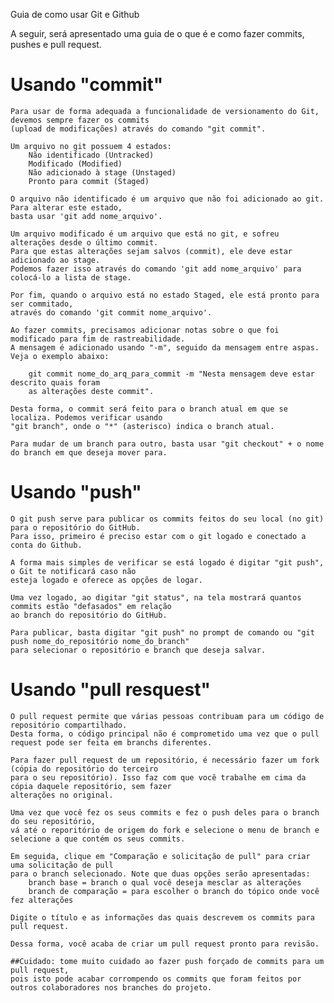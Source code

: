 Guia de como usar Git e Github

A seguir, será apresentado uma guia de o que é e como fazer commits, pushes e pull request.



# Usando "commit"
    Para usar de forma adequada a funcionalidade de versionamento do Git, devemos sempre fazer os commits 
    (upload de modificações) através do comando "git commit". 
    
    Um arquivo no git possuem 4 estados:
        Não identificado (Untracked)
        Modificado (Modified)
        Não adicionado à stage (Unstaged)
        Pronto para commit (Staged)
    
    O arquivo não identificado é um arquivo que não foi adicionado ao git. Para alterar este estado, 
    basta usar 'git add nome_arquivo'.
    
    Um arquivo modificado é um arquivo que está no git, e sofreu alterações desde o último commit. 
    Para que estas alterações sejam salvos (commit), ele deve estar adicionado ao stage. 
    Podemos fazer isso através do comando 'git add nome_arquivo' para colocá-lo a lista de stage.
    
    Por fim, quando o arquivo está no estado Staged, ele está pronto para ser commitado, 
    através do comando 'git commit nome_arquivo'.
    
    Ao fazer commits, precisamos adicionar notas sobre o que foi modificado para fim de rastreabilidade. 
    A mensagem é adicionado usando "-m", seguido da mensagem entre aspas. 
    Veja o exemplo abaixo:

        git commit nome_do_arq_para_commit -m "Nesta mensagem deve estar descrito quais foram 
        as alterações deste commit".

    Desta forma, o commit será feito para o branch atual em que se localiza. Podemos verificar usando 
    "git branch", onde o "*" (asterisco) indica o branch atual.
    
    Para mudar de um branch para outro, basta usar "git checkout" + o nome do branch em que deseja mover para.




# Usando "push"
    O git push serve para publicar os commits feitos do seu local (no git) para o repositório do GitHub. 
    Para isso, primeiro é preciso estar com o git logado e conectado a conta do Github.
    
    A forma mais simples de verificar se está logado é digitar "git push", o Git te notificará caso não 
    esteja logado e oferece as opções de logar.
    
    Uma vez logado, ao digitar "git status", na tela mostrará quantos commits estão "defasados" em relação 
    ao branch do repositório do GitHub.
    
    Para publicar, basta digitar "git push" no prompt de comando ou "git push nome_do_repositório nome_do_branch" 
    para selecionar o repositório e branch que deseja salvar.




# Usando "pull resquest"
    O pull request permite que várias pessoas contribuam para um código de repositório compartilhado. 
    Desta forma, o código principal não é comprometido uma vez que o pull request pode ser feita em branchs diferentes.
    
    Para fazer pull request de um repositório, é necessário fazer um fork (cópia do repositório do terceiro 
    para o seu repositório). Isso faz com que você trabalhe em cima da cópia daquele repositório, sem fazer 
    alterações no original.
    
    Uma vez que você fez os seus commits e fez o push deles para o branch do seu repositório, 
    vá até o reporitório de origem do fork e selecione o menu de branch e selecione a que contém os seus commits.
    
    Em seguida, clique em "Comparação e solicitação de pull" para criar uma solicitação de pull 
    para o branch selecionado. Note que duas opções serão apresentadas:
        branch base = branch o qual você deseja mesclar as alterações
        branch de comparação = para escolher o branch do tópico onde você fez alterações
   
    Digite o título e as informações das quais descrevem os commits para pull request.
    
    Dessa forma, você acaba de criar um pull request pronto para revisão.

    ##Cuidado: tome muito cuidado ao fazer push forçado de commits para um pull request, 
    pois isto pode acabar corrompendo os commits que foram feitos por outros colaboradores nos branches do projeto.
